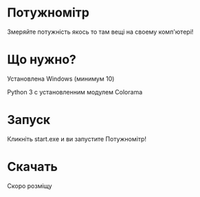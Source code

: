 # Потужномітр
Змеряйте потужність якось то там вещі на своему комп'ютері!
# Що нужно?
Установлена Windows (минимум 10)

Python 3 с установленним модулем Colorama
# Запуск
Кликніть start.exe и ви запустите Потужномітр!
# Скачать
Скоро розміщу
